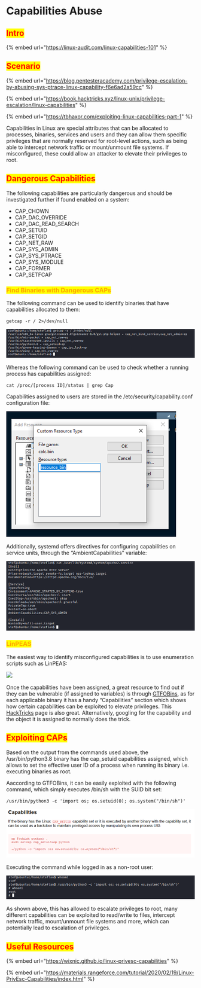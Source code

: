 # Capabilities Abuse

## <mark style="color:red;">Intro</mark>

{% embed url="https://linux-audit.com/linux-capabilities-101" %}

## <mark style="color:red;">Scenario</mark>

{% embed url="https://blog.pentesteracademy.com/privilege-escalation-by-abusing-sys-ptrace-linux-capability-f6e6ad2a59cc" %}

{% embed url="https://book.hacktricks.xyz/linux-unix/privilege-escalation/linux-capabilities" %}

{% embed url="https://tbhaxor.com/exploiting-linux-capabilities-part-1" %}

Capabilities in Linux are special attributes that can be allocated to processes, binaries, services and users and they can allow them specific privileges that are normally reserved for root-level actions, such as being able to intercept network traffic or mount/unmount file systems. If misconfigured, these could allow an attacker to elevate their privileges to root.



## <mark style="color:red;">**Dangerous Capabilities**</mark>

The following capabilities are particularly dangerous and should be investigated further if found enabled on a system:

* CAP\_CHOWN
* CAP\_DAC\_OVERRIDE
* CAP\_DAC\_READ\_SEARCH
* CAP\_SETUID
* CAP\_SETGID
* CAP\_NET\_RAW
* CAP\_SYS\_ADMIN
* CAP\_SYS\_PTRACE
* CAP\_SYS\_MODULE
* CAP\_FORMER
* CAP\_SETFCAP

### <mark style="color:orange;">Find Binaries with Dangerous CAPs</mark>

The following command can be used to identify binaries that have capabilities allocated to them:

```
getcap -r / 2>/dev/null
```

![](<../../../.gitbook/assets/image (46) (1) (1) (1).png>)

Whereas the following command can be used to check whether a running process has capabilities assigned:

```
cat /proc/[process ID]/status | grep Cap
```

Capabilities assigned to users are stored in the /etc/security/capability.conf configuration file:

![](<../../../.gitbook/assets/image (1) (1).png>)

Additionally, systemd offers directives for configuring capabilities on service units, through the “AmbientCapabilities” variable:

![](<../../../.gitbook/assets/image (23) (1) (1) (1).png>)

### <mark style="color:orange;">LinPEAS</mark>

The easiest way to identify misconfigured capabilities is to use enumeration scripts such as LinPEAS:

![](<../../../.gitbook/assets/image (14) (1) (1) (1) (1).png>)



Once the capabilities have been assigned, a great resource to find out if they can be vulnerable (if assigned to variables) is through [GTFOBins](http://gtfobins.github.io), as for each applicable binary it has a handy “Capabilities” section which shows how certain capabilities can be exploited to elevate privileges. This [HackTricks](https://book.hacktricks.xyz/linux-unix/privilege-escalation/linux-capabilities) page is also great. Alternatively, googling for the capability and the object it is assigned to normally does the trick.

## <mark style="color:red;">**Exploiting CAPs**</mark>

Based on the output from the commands used above, the /usr/bin/python3.8 binary has the cap\_setuid capabilities assigned, which allows to set the effective user ID of a process when running its binary i.e. executing binaries as root.

Aaccording to GTFOBins, it can be easily exploited with the following command, which simply executes /bin/sh with the SUID bit set:

```
/usr/bin/python3 -c 'import os; os.setuid(0); os.system("/bin/sh")'
```

![](<../../../.gitbook/assets/image (11) (1) (1) (1) (1).png>)

Executing the command while logged in as a non-root user:

![](<../../../.gitbook/assets/image (24) (1) (1) (1) (1).png>)

As shown above, this has allowed to escalate privileges to root, many different capabilities can be exploited to read/write to files, intercept network traffic, mount/unmount file systems and more, which can potentially lead to escalation of privileges.

## <mark style="color:red;">Useful Resources</mark>

{% embed url="https://wixnic.github.io/linux-privesc-capabilities" %}

{% embed url="https://materials.rangeforce.com/tutorial/2020/02/19/Linux-PrivEsc-Capabilities/index.html" %}
